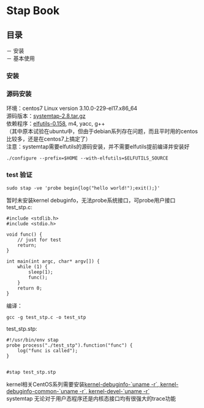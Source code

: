 # Stap Book

## 目录

－ 安装  
－ 基本使用

### 安装
### 源码安装  
环境：centos7  Linux version 3.10.0-229-el17.x86_64  
源码版本：[systemtap-2.8.tar.gz](https://sourceware.org/systemtap/ftp/releases/systemtap-2.8.tar.gz)  
依赖程序：[elfutils-0.158](https://fedorahosted.org/releases/e/l/elfutils/0.158/elfutils-0.158.tar.bz2), m4, yacc, g++  
（其中原本试验在ubuntu中，但由于debian系列存在问题，而且平时用的centos比较多，还是在centos7上搞定了）  
注意：systemtap需要elfutils的源码安装，并不需要elfutils提前编译并安装好

	./configure --prefix=$HOME --with-elfutils=$ELFUTILS_SOURCE
### test 验证  
  
	sudo stap -ve 'probe begin{log("hello world!");exit();}'  

暂时未安装kernel debuginfo，无法probe系统接口，可probe用户接口  
test_stp.c:  
	
	#include <stdlib.h>
	#include <stdio.h>
	
	void func() {
		// just for test
		return;
	}
	
	int main(int argc, char* argv[]) {
		while (1) {
			sleep(1);
			func();
		}
		return 0;
	}
编译：
	
	gcc -g test_stp.c -o test_stp
test_stp.stp:
	
	#!/usr/bin/env stap
	probe process("./test_stp").function("func") {
		log("func is called");
	}


	#stap test_stp.stp
	
kernel相关CentOS系列需要安装[kernel-debuginfo-\`uname -r\`, kernel-debuginfo-common-\`uname -r\`, kernel-devel-\`uname -r\`](http://debuginfo.centos.org/7/x86_64/)  
systemtap 无论对于用户态程序还是内核态接口均有很强大的trace功能  

